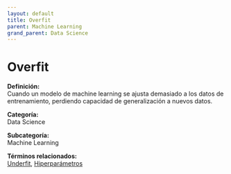 ```yaml
---
layout: default
title: Overfit
parent: Machine Learning
grand_parent: Data Science
---
```


# Overfit

**Definición:**  
Cuando un modelo de machine learning se ajusta demasiado a los datos de entrenamiento, perdiendo capacidad de generalización a nuevos datos.

**Categoría:**  
Data Science  

**Subcategoría:**  
Machine Learning

**Términos relacionados:**  
[Underfit](https://maleniski.github.io/diccionario-angl-tec-mx/docs/data-science/machine-learning/underfit.html), [Hiperparámetros](https://maleniski.github.io/diccionario-angl-tec-mx/docs/data-science/machine-learning/hiperparmetros.html)
